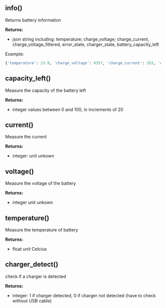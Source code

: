 ## info()

Returns battery information

__Returns:__

*  json string including: temperature; charge_voltage; charge_current, charge_voltage_filtered, error_state, charger_state, battery_capacity_left

Example:

``` python
{'temperature': 23.9, 'charge_voltage': 8357, 'charge_current': 353, 'charge_voltage_filtered': 8352, 'error_state': [0], 'charger_state': 1, 'battery_capacity_left': 100}
```

## capacity_left()

Measure the capacity of the battery left

__Returns:__

*  integer values between 0 and 100, in increments of 20

## current()

Measure the current

__Returns:__

*  integer: unit unkown

## voltage()

Measure the voltage of the battery

__Returns:__

*  integer unit unkown
  
## temperature()

Measure the temperature of battery

__Returns:__

*  float unit Celcius
  
## charger_detect()

check if a charger is detected

__Returns:__

*  integer: 1 if charger detected, 0 if charger not detected (have to check without USB cable)